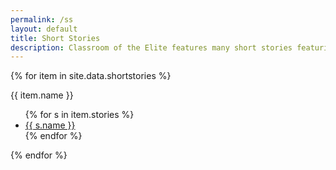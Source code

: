 ```yaml
---
permalink: /ss
layout: default
title: Short Stories
description: Classroom of the Elite features many short stories featuring the POVs of many different characters. Here is the collection of Kei Short Stories.
---
```

<section class="mainContent">
    <div class="col pad-bottom">
        {% for item in site.data.shortstories %}
        <p class="h6">{{ item.name }}</p>
        <ul class="square">
            {% for s in item.stories %}
            <li><a href="{%- if s.rehosted -%}{{ site.url }}{{ s.link }}{%- else -%}{{ s.link }}{%- endif -%}" class="ss-link">{{ s.name }}</a></li>
            {% endfor %}
        </ul>
        {% endfor %}
    </div>
</section>